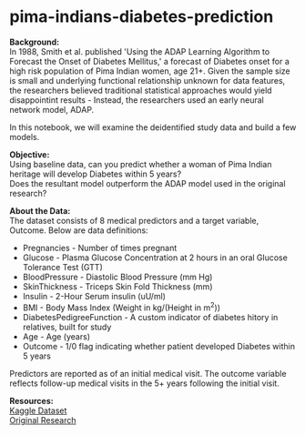 # pima-indians-diabetes-prediction
**Background:** <br>
In 1988, Smith et al. published 'Using the ADAP Learning Algorithm to Forecast the Onset of Diabetes Mellitus,' a forecast of Diabetes onset for a high risk population of Pima Indian women, age 21+. Given the sample size is small and underlying functional relationship unknown for data features, the researchers believed traditional statistical approaches would yield disappointint results - Instead, the researchers used an early neural network model, ADAP. <br>

In this notebook, we will examine the deidentified study data and build a few models.


**Objective:** <br>
Using baseline data, can you predict whether a woman of Pima Indian heritage will develop Diabetes within 5 years? <br>
Does the resultant model outperform the ADAP model used in the original research?

**About the Data:** <br>
The dataset consists of 8 medical predictors and a target variable, Outcome. Below are data definitions:
* Pregnancies - Number of times pregnant
* Glucose - Plasma Glucose Concentration at 2 hours in an oral Glucose Tolerance Test (GTT)
* BloodPressure - Diastolic Blood Pressure (mm Hg)
* SkinThickness - Triceps Skin Fold Thickness (mm)
* Insulin - 2-Hour Serum insulin (uU/ml)
* BMI - Body Mass Index (Weight in kg/(Height in m<sup>2</sup>))
* DiabetesPedigreeFunction - A custom indicator of diabetes hitory in relatives, built for study
* Age - Age (years)
* Outcome - 1/0 flag indicating whether patient developed Diabetes within 5 years

Predictors are reported as of an initial medical visit. The outcome variable reflects follow-up medical visits in the 5+ years following the initial visit.

**Resources:** <br>
[Kaggle Dataset](https://www.kaggle.com/uciml/pima-indians-diabetes-database) <br>
[Original Research](https://europepmc.org/backend/ptpmcrender.fcgi?accid=PMC2245318&blobtype=pdf)
